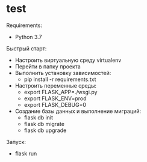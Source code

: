 # test

Requirements:
- Python 3.7

Быстрый старт:
- Настроить виртуальную среду virtualenv
- Перейти в папку проекта
- Выполнить установку зависимостей:
    - pip install -r requirements.txt
- Настроить переменные среды:
    - export FLASK_APP=./wsgi.py
    - export FLASK_ENV=prod
    - export FLASK_DEBUG=0
- Создание базы данных и выполнение миграций:
    - flask db init
    - flask db migrate
    - flask db upgrade

Запуск:
- flask run
